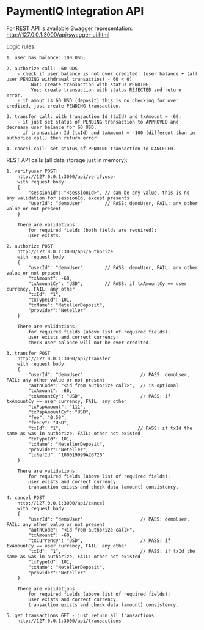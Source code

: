 # PaymentIQ Integration API

For REST API is available Swagger representation:
    http://127.0.0.1:3000/api/swagger-ui.html
    
Logic rules:

    1. user has balance: 100 USD;
    
    2. authorize call: -60 UDS
        - check if user balance is not over credited. (user balance + (all user PENDING withdrawal transactios) - 60 < 0) 
             Not: create transaction with status PENDING;
             Yes: create transaction with status REJECTED and return error.
        - if amout is 60 USD (deposit) this is no checking for over credited, just create PENDING transaction.
    
    3. transfer call: with transaction Id (txId) and txAmount = -60;
        - it just set status of PENDING transaction to APPROVED and decrease user balance for 60 USD.    
        - if transaction Id (txId) and txAmount = -100 (different than in authorize call) then return error.   
              
    4. cancel call: set status of PENDING transaction to CANCELED.
   
REST API calls (all data storage just in memory):

    1. verifyuser POST: 
        http://127.0.0.1:3000/api/verifyuser
        with request body:
        {
            "sessionId": "<sessionId>", // can be any value, this is no any validation for sessionId, except presents  
            "userId": "demoUser"        // PASS: demoUser, FAIL: any other value or not present
        } 
        
        There are validations:
            for required fields (both fields are required);
            user exists.
        
    2. authorize POST
        http://127.0.0.1:3000/api/authorize
        with request body:
        {
            "userId": "demoUser"        // PASS: demoUser, FAIL: any other value or not present
            "txAmount": -60,
            "txAmountCy": "USD",        // PASS: if txAmountCy == user currency, FAIL: any other  
            "txId": "1",                 
            "txTypeId": 101,
            "txName": "NetellerDeposit",
            "provider":"Neteller"
        } 
        
        There are validations:
            for required fields (above list of required fields);
            user exists and correct currency;
            check user balance will not be over credited.
            
    3. transfer POST
        http://127.0.0.1:3000/api/transfer
        with request body:
        {
            "userId": "demoUser"                     // PASS: demoUser, FAIL: any other value or not present
            "authCode": "<id from authorize call>",  // is optional
            "txAmount": -60,
            "txAmountCy": "USD",                     // PASS: if txAmountCy == user currency, FAIL: any other
            "txPspAmount": "111",
            "txPspAmountCy": "USD",
            "fee": "0.50",
            "feeCy": "USD",
            "txId": "1",                            // PASS: if txId the same as was in authorize, FAIL: other not existed
            "txTypeId": 101,
            "txName": "NetellerDeposit",
            "provider":"Neteller",
            "txRefId": "100019999A26720"
        } 
                
        There are validations:
            for required fields (above list of required fields);
            user exists and correct currency;
            transaction exists and check data (amount) consistency.
            
    4. cancel POST 
        http://127.0.0.1:3000/api/cancel
        with request body:
        {
            "userId": "demoUser"                     // PASS: demoUser, FAIL: any other value or not present
            "authCode": "<id from authorize call>",  
            "txAmount": -60,
            "txCurrency": "USD",                     // PASS: if txAmountCy == user currency, FAIL: any other
            "txId": "1",                             // PASS: if txId the same as was in authorize, FAIL: other not existed   
            "txTypeId": 101,
            "txName": "NetellerDeposit",
            "provider":"Neteller"
        } 
                
        There are validations:
            for required fields (above list of required fields);
            user exists and correct currency;
            transaction exists and check data (amount) consistency.
    
    5. get transactions GET - just return all transactions
        http://127.0.0.1:3000/api/transactions
